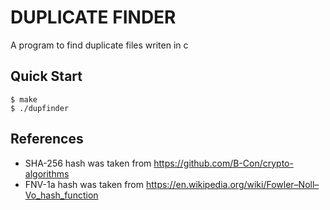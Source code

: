 # DUPLICATE FINDER

A program to find duplicate files writen in c

## Quick Start

```console
$ make
$ ./dupfinder
```

## References

- SHA-256 hash was taken from https://github.com/B-Con/crypto-algorithms
- FNV-1a hash was taken from https://en.wikipedia.org/wiki/Fowler–Noll–Vo_hash_function
